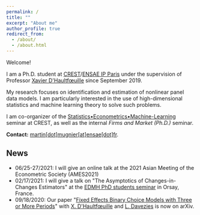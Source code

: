 ```yaml
---
permalink: /
title: ""
excerpt: "About me"
author_profile: true
redirect_from: 
  - /about/
  - /about.html
---
```


Welcome!

I am a Ph.D. student at [CREST](http://crest.science/)/[ENSAE IP Paris](https://www.ensae.fr/) under the supervision of Professor [Xavier D'Haultfœuille](https://faculty.crest.fr/xdhaultfoeuille/) since September 2019. 

My research focuses on identification and estimation of nonlinear panel data models. I am particularly interested in the use of high-dimensional statistics and machine learning theory to solve such problems.

I am co-organizer of the [Statistics•Econometrics•Machine-Learning](https://statecoml.github.io/) seminar at CREST, as well as the internal *Firms and Market (Ph.D.)* seminar.

**Contact:** [martin[dot]mugnier[at]ensae[dot]fr](mailto:martin.mugnier@ensae.fr).

## News
- 06/25-27/2021: I will give an online talk at the 2021 Asian Meeting of the Econometric Society (AMES2021)
- 02/17/2021: I will give a talk on "The Asymptotics of Changes-in-Changes Estimators" at the [EDMH PhD students seminar](https://www.imo.universite-paris-saclay.fr/-des-doctorants-) in Orsay, France.
- 09/18/2020: Our paper "[Fixed Effects Binary Choice Models with Three or More Periods](https://arxiv.org/abs/2009.08108)" with [X. D'Haultfœuille](https://faculty.crest.fr/xdhaultfoeuille/) and [L. Davezies](http://www.crest.fr/ses.php?user=2986) is now on arXiv. 
